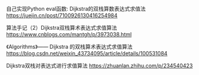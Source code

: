 
自己实现Python eval函数: Dijkstra的双栈算数表达式求值法
https://juejin.cn/post/7100926130416254984

算法手记（2）Dijkstra双栈算术表达式求值算法
https://www.cnblogs.com/mantgh/p/3973038.html

《Algorithms》—— Dijkstra 的双栈算术表达式求值算法
https://blog.csdn.net/weixin_43734095/article/details/100531084

Dijkstra双栈对表达式进行求值算法
https://zhuanlan.zhihu.com/p/234540423